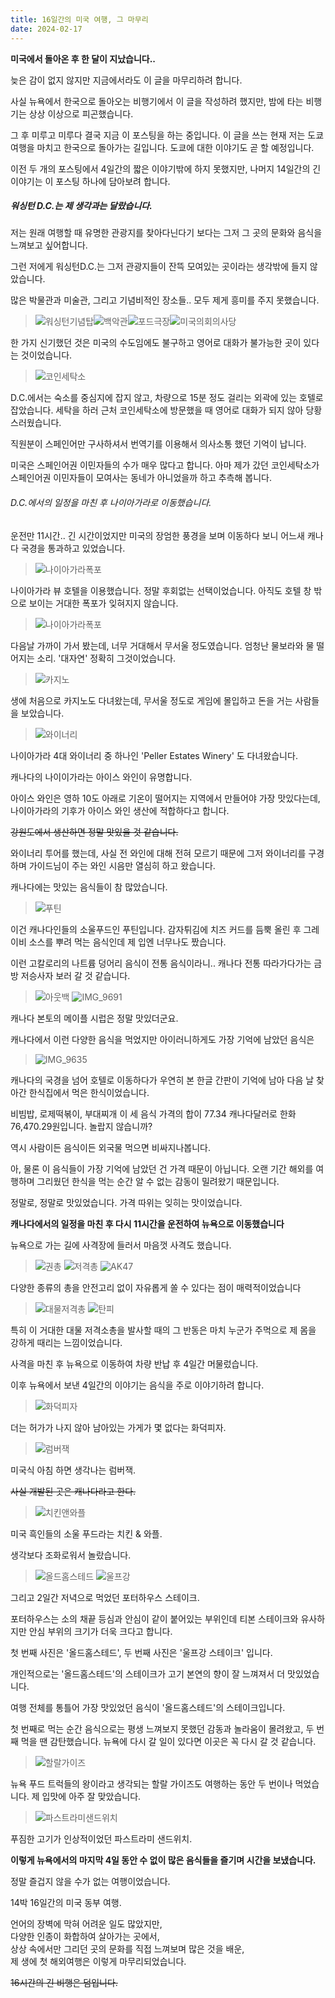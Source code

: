 ```yaml
---
title: 16일간의 미국 여행, 그 마무리
date: 2024-02-17
---
```


**미국에서 돌아온 후 한 달이 지났습니다..**

늦은 감이 없지 않지만 지금에서라도 이 글을 마무리하려 합니다.

사실 뉴욕에서 한국으로 돌아오는 비행기에서 이 글을 작성하려 했지만, 밤에 타는 비행기는 상상 이상으로 피곤했습니다.

그 후 미루고 미루다 결국 지금 이 포스팅을 하는 중입니다. 이 글을 쓰는 현재 저는 도쿄 여행을 마치고 한국으로 돌아가는 길입니다. 도쿄에 대한 이야기도 곧 할 예정입니다.

이전 두 개의 포스팅에서 4일간의 짧은 이야기밖에 하지 못했지만, 나머지 14일간의 긴 이야기는 이 포스팅 하나에 담아보려 합니다.

##### 워싱턴 D.C.는 제 생각과는 달랐습니다.

저는 원래 여행할 때 유명한 관광지를 찾아다닌다기 보다는 그저 그 곳의 문화와 음식을 느껴보고 싶어합니다.

그런 저에게 워싱턴D.C.는 그저 관광지들이 잔뜩 모여있는 곳이라는 생각밖에 들지 않았습니다.

많은 박물관과 미술관, 그리고 기념비적인 장소들.. 모두 제게 흥미를 주지 못했습니다.

> ![워싱턴기념탑](https://github.com/TaehyunJeon0203/TaehyunJeon0203.github.io/assets/84451999/7f4ef5ba-8dc9-43e0-b026-d3be78af08dc)![백악관](https://github.com/TaehyunJeon0203/TaehyunJeon0203.github.io/assets/84451999/0dd353ef-03e4-48f2-90bf-d959977750b4)![포드극장](https://github.com/TaehyunJeon0203/TaehyunJeon0203.github.io/assets/84451999/e0dfda74-125d-4ecc-a0f8-d297af1584f4)![미국의회의사당](https://github.com/TaehyunJeon0203/TaehyunJeon0203.github.io/assets/84451999/650603c0-2eac-45b3-98bb-00d4d829ae21)

한 가지 신기했던 것은 미국의 수도임에도 불구하고 영어로 대화가 불가능한 곳이 있다는 것이었습니다.

> ![코인세탁소](https://github.com/TaehyunJeon0203/TaehyunJeon0203.github.io/assets/84451999/2784c46e-9207-4a88-bc17-accd54f4e1f3)

D.C.에서는 숙소를 중심지에 잡지 않고, 차량으로 15분 정도 걸리는 외곽에 있는 호텔로 잡았습니다. 세탁을 하러 근처 코인세탁소에 방문했을 때 영어로 대화가 되지 않아 당황스러웠습니다.

직원분이 스페인어만 구사하셔서 번역기를 이용해서 의사소통 했던 기억이 납니다.

미국은 스페인어권 이민자들의 수가 매우 많다고 합니다. 아마 제가 갔던 코인세탁소가 스페인어권 이민자들이 모여사는 동네가 아니었을까 하고 추측해 봅니다.

###### D.C.에서의 일정을 마친 후 나이아가라로 이동했습니다.

운전만 11시간.. 긴 시간이었지만 미국의 장엄한 풍경을 보며 이동하다 보니 어느새 캐나다 국경을 통과하고 있었습니다.

> ![나이아가라폭포](https://github.com/TaehyunJeon0203/TaehyunJeon0203.github.io/assets/84451999/2eafa4be-deaa-43d3-85b4-d45e62d33b81)

나이아가라 뷰 호텔을 이용했습니다. 정말 후회없는 선택이었습니다. 아직도 호텔 창 밖으로 보이는 거대한 폭포가 잊혀지지 않습니다.

> ![나이아가라폭포](https://github.com/TaehyunJeon0203/TaehyunJeon0203.github.io/assets/84451999/a0268753-082e-4363-b3ba-0506b91dce1b)

다음날 가까이 가서 봤는데, 너무 거대해서 무서울 정도였습니다. 엄청난 물보라와 물 떨어지는 소리. '대자연' 정확히 그것이었습니다.

> ![카지노](https://github.com/TaehyunJeon0203/TaehyunJeon0203.github.io/assets/84451999/825b4e6f-b9d3-4fca-b37a-020ee885787e)

생에 처음으로 카지노도 다녀왔는데, 무서울 정도로 게임에 몰입하고 돈을 거는 사람들을 보았습니다.

> ![와이너리](https://github.com/TaehyunJeon0203/TaehyunJeon0203.github.io/assets/84451999/f592de94-91b5-417a-8bdb-1389e8e18ed6)

나이아가라 4대 와이너리 중 하나인 'Peller Estates Winery' 도 다녀왔습니다.

캐나다의 나이이가라는 아이스 와인이 유명합니다.

아이스 와인은 영하 10도 아래로 기온이 떨어지는 지역에서 만들어야 가장 맛있다는데, 나이아가라의 기후가 아이스 와인 생산에 적합하다고 합니다.

~~강원도에서 생산하면 정말 맛있을 것 같습니다.~~

와이너리 투어를 했는데, 사실 전 와인에 대해 전혀 모르기 때문에 그저 와이너리를 구경하며 가이드님이 주는 와인 시음만 열심히 하고 왔습니다.

캐나다에는 맛있는 음식들이 참 많았습니다.

> ![푸틴](https://github.com/TaehyunJeon0203/TaehyunJeon0203.github.io/assets/84451999/fcac8a7d-86f9-42f4-9fa0-11ed5f25d8c6)

이건 캐나다인들의 소울푸드인 푸틴입니다. 감자튀김에 치즈 커드를 듬뿍 올린 후 그레이비 소스를 뿌려 먹는 음식인데 제 입엔 너무나도 짰습니다.

이런 고칼로리의 나트륨 덩어리 음식이 전통 음식이라니.. 캐나다 전통 따라가다가는 금방 저승사자 보러 갈 것 같습니다.

> ![아웃백](https://github.com/TaehyunJeon0203/TaehyunJeon0203.github.io/assets/84451999/e44c6bb0-c722-4c86-868b-b6347be04d46) ![IMG_9691](https://github.com/TaehyunJeon0203/TaehyunJeon0203.github.io/assets/84451999/7b16ee93-7fbc-4034-8dad-51638ba11a0b)

캐나다 본토의 메이플 시럽은 정말 맛있더군요.

캐나다에서 이런 다양한 음식을 먹었지만 아이러니하게도 가장 기억에 남았던 음식은

> ![IMG_9635](https://github.com/TaehyunJeon0203/TaehyunJeon0203.github.io/assets/84451999/81c7a1ba-89a6-4d62-aca5-1dc8e6d938f4)

캐나다의 국경을 넘어 호텔로 이동하다가 우연히 본 한글 간판이 기억에 남아 다음 날 찾아간 한식집에서 먹은 한식이었습니다.

비빔밥, 로제떡볶이, 부대찌개 이 세 음식 가격의 합이 77.34 캐나다달러로 한화 76,470.29원입니다. 놀랍지 않습니까?

역시 사람이든 음식이든 외국물 먹으면 비싸지나봅니다.

아, 물론 이 음식들이 가장 기억에 남았던 건 가격 때문이 아닙니다. 오랜 기간 해외를 여행하며 그리웠던 한식을 먹는 순간 알 수 없는 감동이 밀려왔기 때문입니다.

정말로, 정말로 맛있었습니다. 가격 따위는 잊히는 맛이었습니다.

**캐나다에서의 일정을 마친 후 다시 11시간을 운전하여 뉴욕으로 이동했습니다**

뉴욕으로 가는 길에 사격장에 들러서 마음껏 사격도 했습니다.

> ![권총](https://github.com/TaehyunJeon0203/TaehyunJeon0203.github.io/assets/84451999/50dc62a6-7217-47c8-9864-b56e732bf9ae) ![저격총](https://github.com/TaehyunJeon0203/TaehyunJeon0203.github.io/assets/84451999/a032f450-3861-4283-bd98-414e2009b7b7) ![AK47](https://github.com/TaehyunJeon0203/TaehyunJeon0203.github.io/assets/84451999/f9db8763-59c1-4277-8617-da599d93f875)

다양한 종류의 총을 안전고리 없이 자유롭게 쏠 수 있다는 점이 매력적이었습니다

> ![대물저격총](https://github.com/TaehyunJeon0203/TaehyunJeon0203.github.io/assets/84451999/a9ed9c8e-0c45-4adb-ac07-3f5ed6a3106a) ![탄피](https://github.com/TaehyunJeon0203/TaehyunJeon0203.github.io/assets/84451999/70dce2f4-92fd-485a-b2b3-5e868561a980)

특히 이 거대한 대물 저격소총을 발사할 때의 그 반동은 마치 누군가 주먹으로 제 몸을 강하게 때리는 느낌이었습니다.

사격을 마친 후 뉴욕으로 이동하여 차량 반납 후 4일간 머물렀습니다.

이후 뉴욕에서 보낸 4일간의 이야기는 음식을 주로 이야기하려 합니다.

> ![화덕피자](https://github.com/TaehyunJeon0203/TaehyunJeon0203.github.io/assets/84451999/cf94b645-5d56-49eb-ac6e-142739bc1526)

더는 허가가 나지 않아 남아있는 가게가 몇 없다는 화덕피자.

> ![럼버잭](https://github.com/TaehyunJeon0203/TaehyunJeon0203.github.io/assets/84451999/84fe0853-730a-4832-aa4e-362b082623ff)

미국식 아침 하면 생각나는 럼버잭.

~~사실 개발된 곳은 캐나다라고 한다.~~

> ![치킨앤와플](https://github.com/TaehyunJeon0203/TaehyunJeon0203.github.io/assets/84451999/1a024d4c-d540-455f-8ef0-bb228440d485)

미국 흑인들의 소울 푸드라는 치킨 & 와플.

생각보다 조화로워서 놀랐습니다.

> ![올드홈스테드](https://github.com/TaehyunJeon0203/TaehyunJeon0203.github.io/assets/84451999/cfd438f7-8423-4692-9110-6cdea6836e1f) ![울프강](https://github.com/TaehyunJeon0203/TaehyunJeon0203.github.io/assets/84451999/2d667bb1-6669-41b5-a214-aee4950c581e)

그리고 2일간 저녁으로 먹었던 포터하우스 스테이크.

포터하우스는 소의 채끝 등심과 안심이 같이 붙어있는 부위인데 티본 스테이크와 유사하지만 안심 부위의 크기가 더욱 크다고 합니다.

첫 번째 사진은 '올드홈스테드', 두 번째 사진은 '울프강 스테이크' 입니다.

개인적으로는 '올드홈스테드'의 스테이크가 고기 본연의 향이 잘 느껴져서 더 맛있었습니다.

여행 전체를 통틀어 가장 맛있었던 음식이 '올드홈스테드'의 스테이크입니다.

첫 번째로 먹는 순간 음식으로는 평생 느껴보지 못했던 감동과 놀라움이 몰려왔고, 두 번째 먹을 땐 감탄했습니다. 뉴욕에 다시 갈 일이 있다면 이곳은 꼭 다시 갈 것 같습니다.

> ![할랄가이즈](https://github.com/TaehyunJeon0203/TaehyunJeon0203.github.io/assets/84451999/39743290-f382-4120-a1c2-0df994dd0c6a)

뉴욕 푸드 트럭들의 왕이라고 생각되는 할랄 가이즈도 여행하는 동안 두 번이나 먹었습니다. 제 입맛에 아주 잘 맞았습니다.

> ![파스트라미샌드위치](https://github.com/TaehyunJeon0203/TaehyunJeon0203.github.io/assets/84451999/ff3da976-9756-44d2-9c0f-81ed5ebb5295)

푸짐한 고기가 인상적이었던 파스트라미 샌드위치.

**이렇게 뉴욕에서의 마지막 4일 동안 수 없이 많은 음식들을 즐기며 시간을 보냈습니다.**

정말 즐겁지 않을 수가 없는 여행이었습니다.

14박 16일간의 미국 동부 여행.

언어의 장벽에 막혀 어려운 일도 많았지만,</br>다양한 인종이 화합하여 살아가는 곳에서,</br> 상상 속에서만 그리던 곳의 문화를 직접 느껴보며 많은 것을 배운,</br>제 생에 첫 해외여행은
이렇게 마무리되었습니다.

~~16시간의 긴 비행은 덤입니다.~~
